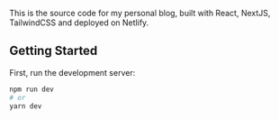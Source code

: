This is the source code for my personal blog, built with React, NextJS, TailwindCSS and deployed on Netlify.

## Getting Started

First, run the development server:

```bash
npm run dev
# or
yarn dev
```